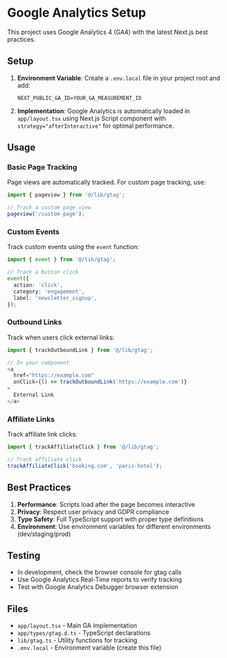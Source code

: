 # Google Analytics Setup

This project uses Google Analytics 4 (GA4) with the latest Next.js best practices.

## Setup

1. **Environment Variable**: Create a `.env.local` file in your project root and add:
   ```
   NEXT_PUBLIC_GA_ID=YOUR_GA_MEASUREMENT_ID
   ```

2. **Implementation**: Google Analytics is automatically loaded in `app/layout.tsx` using Next.js Script component with `strategy="afterInteractive"` for optimal performance.

## Usage

### Basic Page Tracking
Page views are automatically tracked. For custom page tracking, use:

```typescript
import { pageview } from '@/lib/gtag';

// Track a custom page view
pageview('/custom-page');
```

### Custom Events
Track custom events using the `event` function:

```typescript
import { event } from '@/lib/gtag';

// Track a button click
event({
  action: 'click',
  category: 'engagement',
  label: 'newsletter_signup',
});
```

### Outbound Links
Track when users click external links:

```typescript
import { trackOutboundLink } from '@/lib/gtag';

// In your component
<a 
  href="https://example.com" 
  onClick={() => trackOutboundLink('https://example.com')}
>
  External Link
</a>
```

### Affiliate Links
Track affiliate link clicks:

```typescript
import { trackAffiliateClick } from '@/lib/gtag';

// Track affiliate click
trackAffiliateClick('booking.com', 'paris-hotel');
```

## Best Practices

1. **Performance**: Scripts load after the page becomes interactive
2. **Privacy**: Respect user privacy and GDPR compliance
3. **Type Safety**: Full TypeScript support with proper type definitions
4. **Environment**: Use environment variables for different environments (dev/staging/prod)

## Testing

- In development, check the browser console for gtag calls
- Use Google Analytics Real-Time reports to verify tracking
- Test with Google Analytics Debugger browser extension

## Files

- `app/layout.tsx` - Main GA implementation
- `app/types/gtag.d.ts` - TypeScript declarations
- `lib/gtag.ts` - Utility functions for tracking
- `.env.local` - Environment variable (create this file) 
